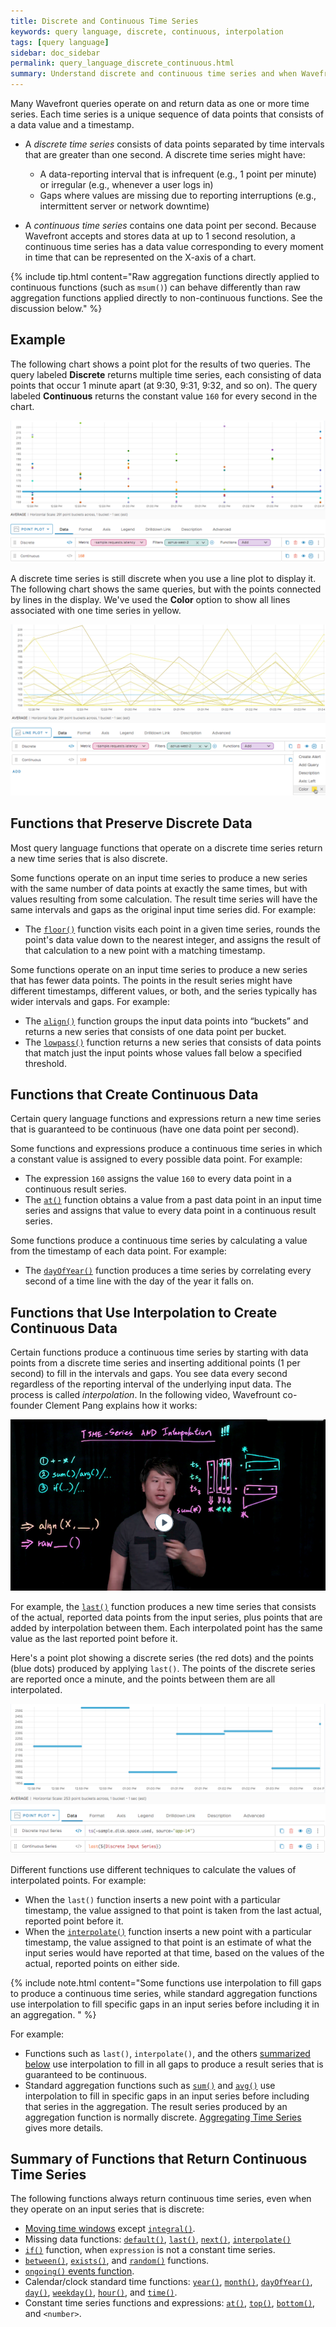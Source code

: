 ```yaml
---
title: Discrete and Continuous Time Series
keywords: query language, discrete, continuous, interpolation
tags: [query language]
sidebar: doc_sidebar
permalink: query_language_discrete_continuous.html
summary: Understand discrete and continuous time series and when Wavefront performs interpolation.
---
```


Many Wavefront queries operate on and return data as one or more time series. Each time series is a unique sequence of data points that consists of a data value and a timestamp.

* A _discrete time series_ consists of data points separated by time intervals that are greater than one second. A discrete time series might have:
  * A data-reporting interval that is infrequent (e.g., 1 point per minute) or irregular (e.g., whenever a user logs in)
  * Gaps where values are missing due to reporting interruptions (e.g., intermittent server or network downtime)

* A _continuous time series_ contains one data point per second. Because Wavefront accepts and stores data at up to 1 second resolution, a continuous time series has a data value corresponding to every moment in time that can be represented on the X-axis of a chart.

{% include tip.html content="Raw aggregation functions directly applied to continuous functions (such as `msum()`) can behave differently than raw aggregation functions applied directly to non-continuous functions. See the discussion below." %}

## Example

The following chart shows a point plot for the results of two queries. The query labeled **Discrete** returns multiple time series, each consisting of data points that occur 1 minute apart (at 9:30, 9:31, 9:32, and so on). The query labeled **Continuous** returns the constant value `160` for every second in the chart.

![discrete continuous](images/query_language_discrete_continuous.png)

A discrete time series is still discrete when you use a line plot to display it. The following chart shows the same queries, but with the points connected by lines in the display. We've used the **Color** option to show all lines associated with one time series in yellow.

![discrete continuous lineplot](images/query_language_discrete_continuous_lineplot.png)


## Functions that Preserve Discrete Data

Most query language functions that operate on a discrete time series return a new time series that is also discrete.

Some functions operate on an input time series to produce a new series with the same number of data points at exactly the same times, but with values resulting from some calculation.  The result time series will have the same intervals and gaps as the original input time series did. For example:
* The [`floor()`](ts_floor.html) function visits each point in a given time series, rounds the point's data value down to the nearest integer, and assigns the result of that calculation to a new point with a matching timestamp.

Some functions operate on an input time series to produce a new series that has fewer data points. The points in the result series might have different timestamps, different values, or both, and the series typically has wider intervals and gaps. For example:
* The [`align()`](ts_align.html) function groups the input data points into “buckets” and returns a new series that consists of one data point per bucket.
* The [`lowpass()`](ts_lowpass.html) function returns a new series that consists of data points that match just the input points whose values fall below a specified threshold.



## Functions that Create Continuous Data

Certain query language functions and expressions return a new time series that is guaranteed to be continuous (have one data point per second).

Some functions and expressions produce a continuous time series in which a constant value is assigned to every possible data point. For example:
* The expression `160` assigns the value `160` to every data point in a continuous result series.
* The [`at()`](ts_at.html) function obtains a value from a past data point in an input time series and assigns that value to every data point in a continuous result series.

Some functions produce a continuous time series by calculating a value from the timestamp of each data point. For example:
* The [`dayOfYear()`](ts_dayOfYear.html) function produces a time series by correlating every second of a time line with the day of the year it falls on.

## Functions that Use Interpolation to Create Continuous Data

Certain functions produce a continuous time series by starting with data points from a discrete time series and inserting additional points (1 per second) to fill in the intervals and gaps. You see data every second regardless of the reporting interval of the underlying input data. The process is called _interpolation_. In the following video, Wavefrount co-founder Clement Pang explains how it works:

<p><a href="https://youtu.be/9LnDszVrJs4" target="_blank"><img src="/images/v_interpolation.png" style="width: 700px;" alt="time series and interpolation"/></a>
</p>

For example, the [`last()`](ts_last.html) function produces a new time series that consists of the actual, reported data points from the input series, plus points that are added by interpolation between them. Each interpolated point has the same value as the last reported point before it.

Here's a point plot showing a discrete series (the red dots) and the points (blue dots) produced by applying `last()`. The points of the discrete series are reported once a minute, and the points between them are all interpolated.

![continuous last](images/query_language_continuous_last.png)

Different functions use different techniques to calculate the values of interpolated points. For example:
* When the `last()` function inserts a new point with a particular timestamp, the value assigned to that point is taken from the last actual, reported point before it.
* When the [`interpolate()`](ts_interpolate.html) function inserts a new point with a particular timestamp, the value assigned to that point is an estimate of what the input series would have reported at that time, based on the values of the actual, reported points on either side.

{% include note.html content="Some functions use interpolation to fill gaps to produce a continuous time series, while standard aggregation functions use interpolation to fill specific gaps in an input series before including it in an aggregation. " %}

For example:
* Functions such as `last()`, `interpolate()`, and the others [summarized below](#summary-of-functions-that-return-continuous-time-series) use interpolation to fill in all gaps to produce a result series that is guaranteed to be continuous.
* Standard aggregation functions such as [`sum()`](ts_sum.html) and [`avg()`](ts_avg.html) use interpolation to fill in specific gaps in an input series before including that series in the aggregation. The result series produced by an aggregation function is normally discrete. [Aggregating Time Series](query_language_aggregate_functions.html) gives more details.

## Summary of Functions that Return Continuous Time Series

The following functions always return continuous time series, even when they operate on an input series that is discrete:

* [Moving time windows](#moving-window-time-functions) except [`integral()`](ts_integral.html).
* Missing data functions: [`default()`](ts_default.html), [`last()`](ts_last.html), [`next()`](ts_next.html), [`interpolate()`](ts_interpolate.html)
* [`if()`](ts_if.html) function, when `expression` is not a constant time series.
* [`between()`](ts_between.html), [`exists()`](ts_exists.html), and [`random()`](ts_random.html) functions.
* [`ongoing()` events function](events_queries_advanced.html#event-set-to-time-series-conversion-functions).
* Calendar/clock standard time functions: [`year()`](ts_year.html), [`month()`](ts_month.html), [`dayOfYear()`](ts_dayOfYear.html), [`day()`](ts_day.html), [`weekday()`](ts_weekday.html), [`hour()`](ts_hour.html), and [`time()`](ts_time.html).
* Constant time series functions and expressions: [`at()`](ts_at.html), [`top()`](ts_top.html), [`bottom()`](ts_bottom.html), and `<number>`.
